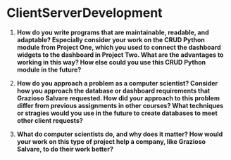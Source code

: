 # ClientServerDevelopment
1. **How do you write programs that are maintainable, readable, and adaptable? Especially consider your work on the CRUD Python module from Project One, which you used to connect the dashboard widgets to the dashboard in Project Two. What are the advantages to working in this way? How else could you use this CRUD Python module in the future?**


2. **How do you approach a problem as a computer scientist? Consider how you approach the database or dashboard requirements that Grazioso Salvare requested. How did your approach to this problem differ from previous assignments in other courses? What techniques or stragies would you use in the future to create databases to meet other client requests?**


3. **What do computer scientists do, and why does it matter? How would your work on this type of project help a company, like Grazioso Salvare, to do their work better?**

